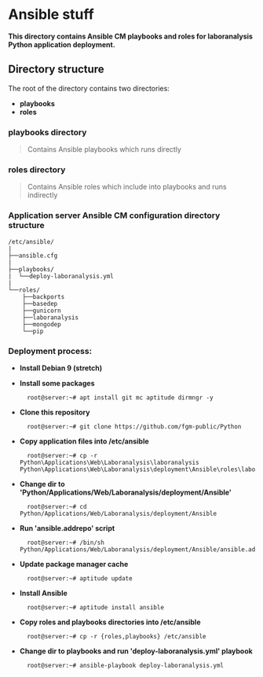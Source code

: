 # Ansible stuff
**This directory contains Ansible CM playbooks and roles for laboranalysis Python application deployment.**

## Directory structure
The root of the directory contains two directories: 

* **playbooks**
* **roles**

### playbooks directory
> Contains Ansible playbooks which runs directly

### roles directory
> Contains Ansible roles which include into playbooks and runs indirectly

### Application server Ansible CM configuration directory structure

    /etc/ansible/
    |
    ├──ansible.cfg
    |
    ├──playbooks/
    |  └──deploy-laboranalysis.yml
    |
    └──roles/
        ├──backports
        ├──basedep
        ├──gunicorn
        ├──laboranalysis
        ├──mongodep
        └──pip

### Deployment process:

* **Install Debian 9 (stretch)**

* **Install some packages**

        root@server:~# apt install git mc aptitude dirmngr -y

* **Clone this repository**

        root@server:~# git clone https://github.com/fgm-public/Python

* **Copy application files into /etc/ansible**

        root@server:~# cp -r Python\Applications\Web\Laboranalysis\laboranalysis Python\Applications\Web\Laboranalysis\deployment\Ansible\roles\laboranalysis\files

* **Change dir to 'Python/Applications/Web/Laboranalysis/deployment/Ansible'**

        root@server:~# cd Python/Applications/Web/Laboranalysis/deployment/Ansible

* **Run 'ansible.addrepo' script**

        root@server:~# /bin/sh Python/Applications/Web/Laboranalysis/deployment/Ansible/ansible.addrepo

* **Update package manager cache**

        root@server:~# aptitude update

* **Install Ansible**

        root@server:~# aptitude install ansible

* **Copy roles and playbooks directories into /etc/ansible**

        root@server:~# cp -r {roles,playbooks} /etc/ansible

* **Change dir to playbooks and run 'deploy-laboranalysis.yml' playbook**

        root@server:~# ansible-playbook deploy-laboranalysis.yml